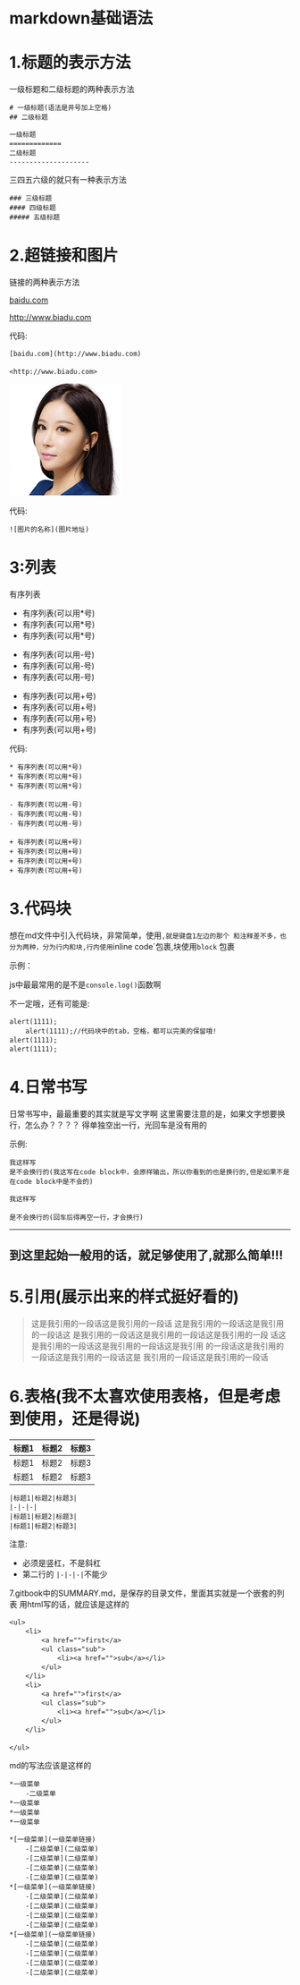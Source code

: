 # markdown基础语法

1.标题的表示方法
==========================

一级标题和二级标题的两种表示方法

```
# 一级标题(语法是井号加上空格)
## 二级标题
```

```
一级标题
=============
二级标题
--------------------
```

三四五六级的就只有一种表示方法
```
### 三级标题
#### 四级标题
##### 五级标题
```

2.超链接和图片
================

链接的两种表示方法

[baidu.com](http://www.biadu.com)

<http://www.biadu.com>

代码:

```
[baidu.com](http://www.biadu.com)

<http://www.biadu.com>
```


![图片的名称](img/header.png)

代码:
```
![图片的名称](图片地址)
```

3:列表
=================

有序列表
* 有序列表(可以用*号)
* 有序列表(可以用*号)
* 有序列表(可以用*号)

- 有序列表(可以用-号)
- 有序列表(可以用-号)
- 有序列表(可以用-号)

+ 有序列表(可以用+号)
+ 有序列表(可以用+号)
+ 有序列表(可以用+号)
+ 有序列表(可以用+号)

代码:
```
* 有序列表(可以用*号)
* 有序列表(可以用*号)
* 有序列表(可以用*号)

- 有序列表(可以用-号)
- 有序列表(可以用-号)
- 有序列表(可以用-号)

+ 有序列表(可以用+号)
+ 有序列表(可以用+号)
+ 有序列表(可以用+号)
+ 有序列表(可以用+号)
```

3.代码块
====================

想在md文件中引入代码块，非常简单，使用`,就是键盘1左边的那个
和注释差不多，也分为两种，分为行内和块,行内使用`inline code`包裹,块使用```block```
包裹

示例：

js中最最常用的是不是`console.log()`函数啊

不一定哦，还有可能是:

```
alert(1111);
    alert(1111);//代码块中的tab，空格，都可以完美的保留哦!
alert(1111);
alert(1111);
```

4.日常书写
============================
日常书写中，最最重要的其实就是写文字啊
这里需要注意的是，如果文字想要换行，怎么办？？？？
得单独空出一行，光回车是没有用的

示例:

```
我这样写
是不会换行的(我这写在code block中，会原样输出，所以你看到的也是换行的,但是如果不是在code block中是不会的)
```



```
我这样写

是不会换行的(回车后得再空一行，才会换行)
```

-----------------------------
到这里起始一般用的话，就足够使用了,就那么简单!!!
-------------------------------





5.引用(展示出来的样式挺好看的)
==============================

>这是我引用的一段话这是我引用的一段话
这是我引用的一段话这是我引用的一段话这
是我引用的一段话这是我引用的一段话这是我引用的一段
话这是我引用的一段话这是我引用的一段话这是我引用
的一段话这是我引用的一段话这是我引用的一段话这是
我引用的一段话这是我引用的一段话

6.表格(我不太喜欢使用表格，但是考虑到使用，还是得说)
====================


|标题1|标题2|标题3|
|-|-|-|
|标题1|标题2|标题3|
|标题1|标题2|标题3|

```
|标题1|标题2|标题3|
|-|-|-|
|标题1|标题2|标题3|
|标题1|标题2|标题3|
```
注意:
* 必须是竖杠，不是斜杠
* 第二行的 `|-|-|-|`不能少

7.gitbook中的SUMMARY.md，是保存的目录文件，里面其实就是一个嵌套的列表
用html写的话，就应该是这样的

```
<ul>
    <li>
        <a href="">first</a>
        <ul class="sub">
            <li><a href="">sub</a></li>
        </ul>
    </li>
    <li>
        <a href="">first</a>
        <ul class="sub">
            <li><a href="">sub</a></li>
        </ul>
    </li>
    
</ul>
```

md的写法应该是这样的

```
*一级菜单
    -二级菜单
*一级菜单
*一级菜单
*一级菜单
```

```
*[一级菜单](一级菜单链接)
    -[二级菜单](二级菜单)
    -[二级菜单](二级菜单)
    -[二级菜单](二级菜单)
    -[二级菜单](二级菜单)
*[一级菜单](一级菜单链接)
    -[二级菜单](二级菜单)
    -[二级菜单](二级菜单)
    -[二级菜单](二级菜单)
    -[二级菜单](二级菜单)
*[一级菜单](一级菜单链接)
    -[二级菜单](二级菜单)
    -[二级菜单](二级菜单)
    -[二级菜单](二级菜单)
    -[二级菜单](二级菜单)
```





